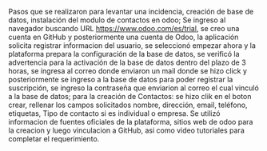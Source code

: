 Pasos que se realizaron para levantar una incidencia, creación de base de datos, instalación del modulo de contactos en odoo;
Se ingreso al navegador buscando URL https://www.odoo.com/es/trial, se creo una cuenta en GitHub y posteriormente una cuenta de Odoo, la aplicación solicita registrar informacion del usuario, se seleccionó empezar ahora y la plataforma prepara la configuración de la base de datos, se verificó la advertencia para la activación de la base de datos dentro del plazo de 3 horas, se ingresa al correo donde enviaron un mail donde se hizo click y posteriormente se ingreso a la base de datos para poder registrar la suscripción, se ingreso la contraseña que enviarion al correo el cual vinculó a la base de datos; para la creación de Contactos: se hizo clik en el boton crear, rellenar los campos solicitados nombre, dirección, email, teléfono, etiquetas, Tipo de contacto si es individual o empresa. Se utilizó informacion de fuentes oficiales de la plataforma, sitios web de odoo para la creacion y luego vinculacion a GitHub, asi como video tutoriales para completar el requerimiento.
